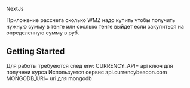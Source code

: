 NextJs 

Приложение рассчета сколько WMZ надо купить чтобы получить нужную сумму в тенге или сколько тенге выйдет если закупиться на определенную сумму в руб.

## Getting Started

Для работы требуеются след env:
CURRENCY_API= api ключ для получени курса
Используется сервис api.currencybeacon.com
MONGODB_URI= uri для mongodb
